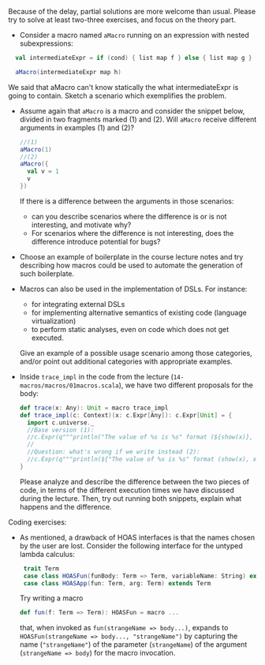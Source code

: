 Because of the delay, partial solutions are more welcome than usual.
Please try to solve at least two-three exercises, and focus on the theory part.

- Consider a macro named `aMacro` running on an expression with nested subexpressions:

```scala
  val intermediateExpr = if (cond) { list map f } else { list map g }

  aMacro(intermediateExpr map h)
```

We said that aMacro can't know statically the what intermediateExpr is going to contain.
Sketch a scenario which exemplifies the problem.

- Assume again that `aMacro` is a macro and consider the snippet below, divided in two fragments marked (1) and (2). Will `aMacro` receive different arguments in examples (1) and (2)?

  ```scala
  //(1)
  aMacro(1)
  //(2)
  aMacro({
    val v = 1
	v
  })
  ```

  If there is a difference between the arguments in those scenarios:
  - can you describe scenarios where the difference is or is not interesting, and motivate why?
  - For scenarios where the difference is not interesting, does the difference introduce potential for bugs?

- Choose an example of boilerplate in the course lecture notes and try
  describing how macros could be used to automate the generation of such
  boilerplate.

- Macros can also be used in the implementation of DSLs. For instance:
  - for integrating external DSLs
  - for implementing alternative semantics of existing code (language virtualization)
  - to perform static analyses, even on code which does not get executed.

  Give an example of a possible usage scenario among those categories, and/or point out additional categories with appropriate examples.

- Inside `trace_impl` in the code from the lecture (`14-macros/macros/01macros.scala`), we have two different proposals for the body:

  ```scala
  def trace(x: Any): Unit = macro trace_impl
  def trace_impl(c: Context)(x: c.Expr[Any]): c.Expr[Unit] = {
    import c.universe._
    //Base version (1):
    //c.Expr(q"""println("The value of %s is %s" format (${show(x)}, $x))""")
	//
    //Question: what's wrong if we write instead (2):
    //c.Expr(q"""println(${"The value of %s is %s" format (show(x), x)})""")
  }
  ```

  Please analyze and describe the difference between the two pieces of code, in
terms of the different execution times we have discussed during the lecture.
Then, try out running both snippets, explain what happens and the difference.

Coding exercises:

- As mentioned, a drawback of HOAS interfaces is that the names chosen by the
  user are lost. Consider the following interface for the untyped lambda calculus:

  ```scala
   trait Term
   case class HOASFun(funBody: Term => Term, variableName: String) extends Term
   case class HOASApp(fun: Term, arg: Term) extends Term
  ```

  Try writing a macro

  ```scala
  def fun(f: Term => Term): HOASFun = macro ...
  ```

  that, when invoked as `fun(strangeName => body...)`, expands to
`HOASFun(strangeName => body..., "strangeName")` by capturing the name (`"strangeName"`) of the parameter (`strangeName`) of the argument (`strangeName => body`) for the macro invocation.
